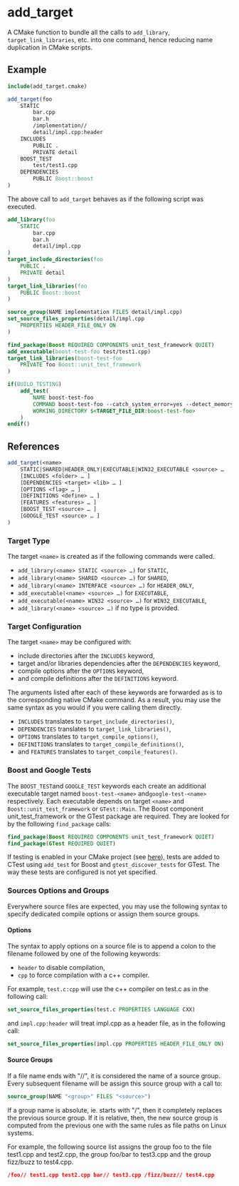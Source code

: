 # add_target

A CMake function to bundle all the calls to `add_library`, `target_link_libraries`, etc. into one command, hence reducing name duplication in CMake scripts.

## Example

```cmake
include(add_target.cmake)

add_target(foo
	STATIC
		bar.cpp
		bar.h
		/implementation//
		detail/impl.cpp:header
	INCLUDES
		PUBLIC .
		PRIVATE detail
	BOOST_TEST
		test/test1.cpp
	DEPENDENCIES
		PUBLIC Boost::boost
)
```

The above call to `add_target` behaves as if the following script was executed.

```cmake
add_library(foo
	STATIC
		bar.cpp
		bar.h
		detail/impl.cpp
)
target_include_directories(foo
	PUBLIC .
	PRIVATE detail
)
target_link_libraries(foo
	PUBLIC Boost::boost
)

source_group(NAME implementation FILES detail/impl.cpp)
set_source_files_properties(detail/impl.cpp
	PROPERTIES HEADER_FILE_ONLY ON
)

find_package(Boost REQUIRED COMPONENTS unit_test_framework QUIET)
add_executable(boost-test-foo test/test1.cpp)
target_link_libraries(boost-test-foo
	PRIVATE foo Boost::unit_test_framework
)

if(BUILD_TESTING)
	add_test(
		NAME boost-test-foo
		COMMAND boost-test-foo --catch_system_error=yes --detect_memory_leaks --logger=JUNIT,all,junit_${test_name}.xml
		WORKING_DIRECTORY $<TARGET_FILE_DIR:boost-test-foo>
	)
endif()
```

## References

```cmake
add_target(<name>
	STATIC|SHARED|HEADER_ONLY|EXECUTABLE|WIN32_EXECUTABLE <source> …
	[INCLUDES <folder> … ]
	[DEPENDENCIES <target> <lib> … ]
	[OPTIONS <flag> … ]
	[DEFINITIONS <define> … ]
	[FEATURES <features> … ]
	[BOOST_TEST <source> … ]
	[GOOGLE_TEST <source> … ]
)
```

### Target Type

The target `<name>` is created as if the following commands were called.

- `add_library(<name> STATIC <source> …)` for `STATIC`,
- `add_library(<name> SHARED <source> …)` for `SHARED`,
- `add_library(<name> INTERFACE <source> …)` for `HEADER_ONLY`,
- `add_executable(<name> <source> …)` for `EXECUTABLE`,
- `add_executable(<name> WIN32 <source> …)` for `WIN32_EXECUTABLE`,
- `add_library(<name> <source> …)` if no type is provided.

### Target Configuration

The target `<name>` may be configured with:

- include directories after the `INCLUDES` keyword,
- target and/or libraries dependencies after the `DEPENDENCIES` keyword,
- compile options after the `OPTIONS` keyword,
- and compile definitions after the `DEFINITIONS` keyword.

The arguments listed after each of these keywords are forwarded as is to the corresponding native CMake command. As a result, you may use the same syntax as you would if you were calling them directly.

- `INCLUDES` translates to `target_include_directories()`,
- `DEPENDENCIES` translates to `target_link_libraries()`,
- `OPTIONS` translates to `target_compile_options()`,
- `DEFINITIONS` translates to `target_compile_definitions()`,
- and `FEATURES` translates to `target_compile_features()`.

### Boost and Google Tests

The `BOOST_TEST`and `GOOGLE_TEST` keywords each create an additional executable target named `boost-test-<name>` and`google-test-<name>`  respectively. Each executable depends on target `<name>` and `Boost::unit_test_framework` or `GTest::Main`. The Boost component unit_test_framework or the GTest package are required. They are looked for by the following `find_package` calls:

```cmake
find_package(Boost REQUIRED COMPONENTS unit_test_framework QUIET)
find_package(GTest REQUIRED QUIET)
```

If testing is enabled in your CMake project (see [here](https://cmake.org/cmake/help/latest/command/enable_testing.html)), tests are added to CTest using `add_test` for Boost and `gtest_discover_tests` for GTest. The way these tests are configured is not yet specified.

### Sources Options and Groups

Everywhere source files are expected, you may use the following syntax to specify dedicated compile options or assign them source groups.

#### Options

The syntax to apply options on a source file is to append a colon to the filename followed by one of the following keywords:

- `header` to disable compilation,
- `cpp` to force compilation with a c++ compiler.

For example, `test.c:cpp` will use the c++ compiler on test.c as in the following call:

```cmake
set_source_files_properties(test.c PROPERTIES LANGUAGE CXX)
```

and `impl.cpp:header` will treat impl.cpp as a header file, as in the following call:

```cmake
set_source_files_properties(impl.cpp PROPERTIES HEADER_FILE_ONLY ON)
```

#### Source Groups

If a file name ends with "//", it is considered the name of a source group. Every subsequent filename will be assign this source group with a call to:

```cmake
source_group(NAME "<group>" FILES "<source>")
```

If a group name is absolute, ie. starts with "/", then it completely replaces the previous source group. If it is relative, then, the new source group is computed from the previous one with the same rules as file paths on Linux systems.

For example, the following source list assigns the group foo to the file test1.cpp and test2.cpp, the group foo/bar to test3.cpp and the group fizz/buzz to test4.cpp.

```cmake
/foo// test1.cpp test2.cpp bar// test3.cpp /fizz/buzz// test4.cpp
```

